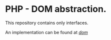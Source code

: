 # PHP - DOM abstraction.
This repository contains only interfaces.

An implementation can be found at *[dom](https://github.com/reglue4php/dom)*

